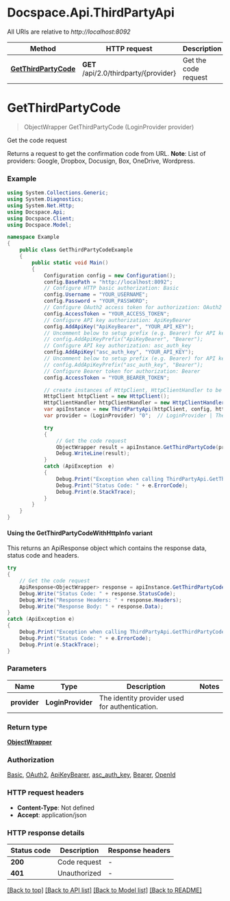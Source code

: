 # Docspace.Api.ThirdPartyApi

All URIs are relative to *http://localhost:8092*

| Method | HTTP request | Description |
|--------|--------------|-------------|
| [**GetThirdPartyCode**](ThirdPartyApi.md#getthirdpartycode) | **GET** /api/2.0/thirdparty/{provider} | Get the code request |

<a id="getthirdpartycode"></a>
# **GetThirdPartyCode**
> ObjectWrapper GetThirdPartyCode (LoginProvider provider)

Get the code request

Returns a request to get the confirmation code from URL.   **Note**: List of providers: Google, Dropbox, Docusign, Box, OneDrive, Wordpress.

### Example
```csharp
using System.Collections.Generic;
using System.Diagnostics;
using System.Net.Http;
using Docspace.Api;
using Docspace.Client;
using Docspace.Model;

namespace Example
{
    public class GetThirdPartyCodeExample
    {
        public static void Main()
        {
            Configuration config = new Configuration();
            config.BasePath = "http://localhost:8092";
            // Configure HTTP basic authorization: Basic
            config.Username = "YOUR_USERNAME";
            config.Password = "YOUR_PASSWORD";
            // Configure OAuth2 access token for authorization: OAuth2
            config.AccessToken = "YOUR_ACCESS_TOKEN";
            // Configure API key authorization: ApiKeyBearer
            config.AddApiKey("ApiKeyBearer", "YOUR_API_KEY");
            // Uncomment below to setup prefix (e.g. Bearer) for API key, if needed
            // config.AddApiKeyPrefix("ApiKeyBearer", "Bearer");
            // Configure API key authorization: asc_auth_key
            config.AddApiKey("asc_auth_key", "YOUR_API_KEY");
            // Uncomment below to setup prefix (e.g. Bearer) for API key, if needed
            // config.AddApiKeyPrefix("asc_auth_key", "Bearer");
            // Configure Bearer token for authorization: Bearer
            config.AccessToken = "YOUR_BEARER_TOKEN";

            // create instances of HttpClient, HttpClientHandler to be reused later with different Api classes
            HttpClient httpClient = new HttpClient();
            HttpClientHandler httpClientHandler = new HttpClientHandler();
            var apiInstance = new ThirdPartyApi(httpClient, config, httpClientHandler);
            var provider = (LoginProvider) "0";  // LoginProvider | The identity provider used for authentication.

            try
            {
                // Get the code request
                ObjectWrapper result = apiInstance.GetThirdPartyCode(provider);
                Debug.WriteLine(result);
            }
            catch (ApiException  e)
            {
                Debug.Print("Exception when calling ThirdPartyApi.GetThirdPartyCode: " + e.Message);
                Debug.Print("Status Code: " + e.ErrorCode);
                Debug.Print(e.StackTrace);
            }
        }
    }
}
```

#### Using the GetThirdPartyCodeWithHttpInfo variant
This returns an ApiResponse object which contains the response data, status code and headers.

```csharp
try
{
    // Get the code request
    ApiResponse<ObjectWrapper> response = apiInstance.GetThirdPartyCodeWithHttpInfo(provider);
    Debug.Write("Status Code: " + response.StatusCode);
    Debug.Write("Response Headers: " + response.Headers);
    Debug.Write("Response Body: " + response.Data);
}
catch (ApiException e)
{
    Debug.Print("Exception when calling ThirdPartyApi.GetThirdPartyCodeWithHttpInfo: " + e.Message);
    Debug.Print("Status Code: " + e.ErrorCode);
    Debug.Print(e.StackTrace);
}
```

### Parameters

| Name | Type | Description | Notes |
|------|------|-------------|-------|
| **provider** | **LoginProvider** | The identity provider used for authentication. |  |

### Return type

[**ObjectWrapper**](ObjectWrapper.md)

### Authorization

[Basic](../README.md#Basic), [OAuth2](../README.md#OAuth2), [ApiKeyBearer](../README.md#ApiKeyBearer), [asc_auth_key](../README.md#asc_auth_key), [Bearer](../README.md#Bearer), [OpenId](../README.md#OpenId)

### HTTP request headers

 - **Content-Type**: Not defined
 - **Accept**: application/json


### HTTP response details
| Status code | Description | Response headers |
|-------------|-------------|------------------|
| **200** | Code request |  -  |
| **401** | Unauthorized |  -  |

[[Back to top]](#) [[Back to API list]](../README.md#documentation-for-api-endpoints) [[Back to Model list]](../README.md#documentation-for-models) [[Back to README]](../README.md)

